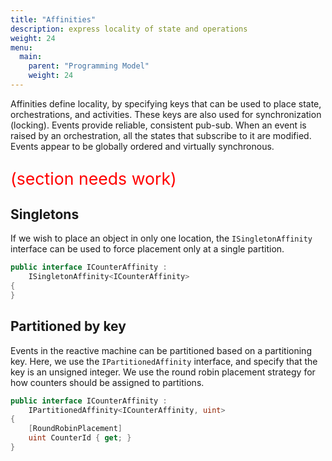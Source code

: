 ```yaml
---
title: "Affinities"
description: express locality of state and operations
weight: 24
menu:
  main: 
    parent: "Programming Model"
    weight: 24
---
```


Affinities define locality, by specifying keys that can be used to place state, orchestrations, and activities. These keys are also used for synchronization (locking). Events provide reliable, consistent pub-sub. When an event is raised by an orchestration, all the states that subscribe to it are modified. Events appear to be globally ordered and virtually synchronous.

<p style="color:red; font-size:20pt">(section needs work)</p>

## Singletons

If we wish to place an object in only one location, the ```ISingletonAffinity``` interface can be used to force placement only at a single partition.

```c#
public interface ICounterAffinity :
    ISingletonAffinity<ICounterAffinity>
{
}
```

## Partitioned by key

Events in the reactive machine can be partitioned based on a partitioning key.  Here, we use the ```IPartitionedAffinity``` interface, and specify that the key is an unsigned integer.  We use the round robin placement strategy for how counters should be assigned to partitions.

```c#
public interface ICounterAffinity :
    IPartitionedAffinity<ICounterAffinity, uint>
{
    [RoundRobinPlacement]
    uint CounterId { get; }
}
```